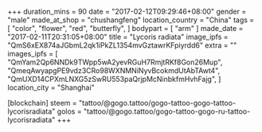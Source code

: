 +++
duration_mins = 90
date = "2017-02-12T09:29:46+08:00"
gender = "male"
made_at_shop = "chushangfeng"
location_country = "China"
tags = [
  "color",
  "flower",
  "red",
  "butterfly",
]
bodypart = [
  "arm"
]
made_date = "2017-02-11T20:31:05+08:00"
title = "Lycoris radiata"
image_ipfs = "QmS6xEX874aJGbmL2qk1iPkZL1354mvGztawrKFpiyrdd6"
extra = ""
images_ipfs = [  
  "QmYam2Qp6NNDk9TWpp5wA2yevRGuH7RmjtRKf8Gon26Mup",
  "QmeqAwyapgPE9vdz3CRo98WXNMNiNyvBcokmdUtAbTAwt4",
  "QmUXD14CPXmLNXG5zSwRU553paQrjpMcNinbkfmHvhFajg",
]
location_city = "Shanghai"

[blockchain]
steem = "tattoo/@gogo.tattoo/gogo-tattoo-gogo-tattoo-lycorisradiata"
golos = "tattoo/@gogo.tattoo/gogo-tattoo-gogo-ru-tattoo-lycorisradiata"
+++
